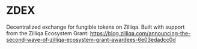 # ZDEX
Decentralized exchange for fungible tokens on Zilliqa. Built with support from the Zilliqa Ecosystem Grant: https://blog.zilliqa.com/announcing-the-second-wave-of-zilliqa-ecosystem-grant-awardees-6e03edadcc0d
